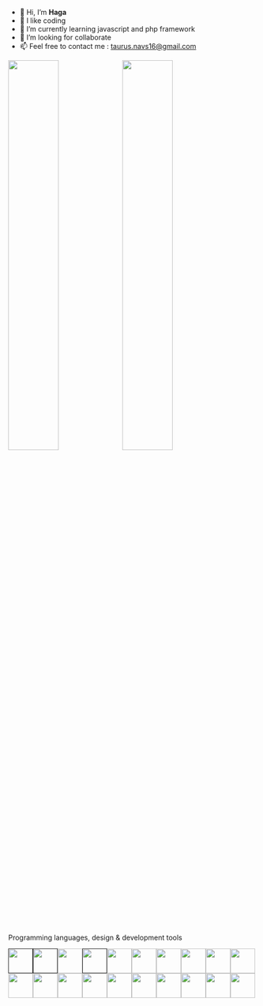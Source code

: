 
- 👋 Hi, I’m **Haga**
- 👀 I like coding
- 🌱 I’m currently learning javascript and php framework
- 💞️ I’m looking for collaborate
- 📫 Feel free to contact me : taurus.navs16@gmail.com



<img width= 45% float= right src="https://github-readme-stats.vercel.app/api/top-langs?username=taurusnavs&layout=compact"/> <img width= 45% src="https://github-readme-streak-stats.herokuapp.com/?user=taurusnavs"/>

Programming languages, design & development tools

<a href=""><img height=50 src="https://cdn.jsdelivr.net/gh/devicons/devicon/icons/html5/html5-original.svg" /><img height=50 src="https://cdn.jsdelivr.net/gh/devicons/devicon/icons/css3/css3-original.svg" /></a><a href="https://sass-lang.com/"><img height=50 src="https://cdn.jsdelivr.net/gh/devicons/devicon/icons/sass/sass-original.svg" /></a><a href=""><img height=50 src="https://cdn.jsdelivr.net/gh/devicons/devicon/icons/javascript/javascript-original.svg" /></a><a href="https://jquery.com/"><img height=50 src="https://cdn.jsdelivr.net/gh/devicons/devicon/icons/jquery/jquery-plain-wordmark.svg" /></a><a href="https://www.mysql.com/fr/"><img height=50 src="https://cdn.jsdelivr.net/gh/devicons/devicon/icons/mysql/mysql-original-wordmark.svg" /></a><a href="https://www.php.net/"><img height=50 src="https://cdn.jsdelivr.net/gh/devicons/devicon/icons/php/php-original.svg" /><a href="https://getbootstrap.com"><img height=50 src="https://cdn.jsdelivr.net/gh/devicons/devicon/icons/bootstrap/bootstrap-original.svg" /></a><a href="https://wordpress.com/fr/"><img height=50 src="https://cdn.jsdelivr.net/gh/devicons/devicon/icons/wordpress/wordpress-original.svg" /></a><a href="https://fr.wordpress.org/plugins/woocommerce/"><img height=50 src="https://cdn.jsdelivr.net/gh/devicons/devicon/icons/woocommerce/woocommerce-plain-wordmark.svg" /></a><a href="https://symfony.com/"><img height=50 src="https://cdn.jsdelivr.net/gh/devicons/devicon/icons/symfony/symfony-original.svg" /></a><a href="https://nodejs.org/en/"><img height=50 src="https://cdn.jsdelivr.net/gh/devicons/devicon/icons/nodejs/nodejs-original.svg" /></a><a href="https://fr.reactjs.org/"><img height=50 src="https://cdn.jsdelivr.net/gh/devicons/devicon/icons/react/react-original.svg" /></a><a href="https://www.java.com/fr/"><img height=50 src="https://cdn.jsdelivr.net/gh/devicons/devicon/icons/java/java-original.svg"/></a><a href="https://csharp-station.com/"><img height=50 src="https://cdn.jsdelivr.net/gh/devicons/devicon/icons/csharp/csharp-original.svg" /></a><a href="https://git-scm.com/"><img height=50 src="https://cdn.jsdelivr.net/gh/devicons/devicon/icons/git/git-plain.svg"/></a><a href="https://github.com/"><img height=50 src="https://cdn.jsdelivr.net/gh/devicons/devicon/icons/github/github-original.svg"/></a><a href="https://www.docker.com/"><img height=50 src="https://cdn.jsdelivr.net/gh/devicons/devicon/icons/docker/docker-original-wordmark.svg" /></a><a href="https://www.adobe.com/products/photoshop.html"><img height=50 src="https://cdn.jsdelivr.net/gh/devicons/devicon/icons/photoshop/photoshop-plain.svg" /></a><a href="https://www.adobe.com/products/xd.html"><img height=50 src="https://cdn.jsdelivr.net/gh/devicons/devicon/icons/xd/xd-plain.svg" /></a>
          
          
          

<!---
taurusnavs/taurusnavs is a ✨ special ✨ repository because its `README.md` (this file) appears on your GitHub profile.
You can click the Preview link to take a look at your changes.
--->
